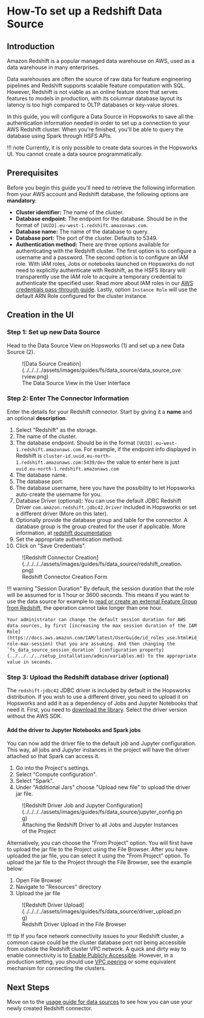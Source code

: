 # How-To set up a Redshift Data Source

## Introduction

Amazon Redshift is a popular managed data warehouse on AWS, used as a data warehouse in many enterprises. 

Data warehouses are often the source of raw data for feature engineering pipelines and Redshift supports scalable feature computation with SQL. However, Redshift is not viable as an online feature store that serves features to models in production, with its columnar database layout its latency is too high compared to OLTP databases or key-value stores.

In this guide, you will configure a Data Source in Hopsworks to save all the authentication information needed in order to set up a connection to your AWS Redshift cluster.
When you're finished, you'll be able to query the database using Spark through HSFS APIs.

!!! note
    Currently, it is only possible to create data sources in the Hopsworks UI. You cannot create a data source programmatically.

## Prerequisites

Before you begin this guide you'll need to retrieve the following information from your AWS account and Redshift database, the following options are **mandatory**:

- **Cluster identifier:** The name of the cluster.
- **Database endpoint:** The endpoint for the database. Should be in the format of `[UUID].eu-west-1.redshift.amazonaws.com`.
- **Database name:** The name of the database to query.
- **Database port:** The port of the cluster. Defaults to 5349.
- **Authentication method:** There are three options available for authenticating with the Redshift cluster. The first option is to configure a username and a password. 
The second option is to configure an IAM role. With IAM roles, Jobs or notebooks launched on Hopsworks do not need to explicitly authenticate with Redshift, as the HSFS library will transparently use the IAM role to acquire a temporary credential to authenticate the specified user. 
Read more about IAM roles in our [AWS credentials pass-through guide](../../../../setup_installation/admin/roleChaining.md). Lastly, 
  option `Instance Role` will use the default ARN Role configured for the cluster instance.

## Creation in the UI
### Step 1: Set up new Data Source

Head to the Data Source View on Hopsworks (1) and set up a new Data Source (2).

<figure markdown>
  ![Data Source Creation](../../../../assets/images/guides/fs/data_source/data_source_overview.png)
  <figcaption>The Data Source View in the User Interface</figcaption>
</figure>

### Step 2: Enter The Connector Information

Enter the details for your Redshift connector. Start by giving it a **name** and an optional **description**.

1. Select "Redshift" as the storage.
2. The name of the cluster.
3. The database endpoint. Should be in the format `[UUID].eu-west-1.redshift.amazonaws.com`. For example, if the endpoint info 
   displayed in Redshift is `cluster-id.uuid.eu-north-1.redshift.amazonaws.com:5439/dev` the value to enter 
   here is just `uuid.eu-north-1.redshift.amazonaws.com` 
4. The database name.
5. The database port.
6. The database username, here you have the possibility to let Hopsworks auto-create the username for you.
7. Database Driver (optional): You can use the default JDBC Redshift Driver `com.amazon.redshift.jdbc42.Driver` 
   included in Hopsworks or set a different driver (More on this later).
8. Optionally provide the database group and table for the connector. A database group is the group created 
   for the user if applicable. More information, at [redshift documentation](https://docs.aws.amazon.com/redshift/latest/dg/r_Groups.html)
9. Set the appropriate authentication method.
10. Click on "Save Credentials". 

<figure markdown>
  ![Redshift Connector Creation](../../../../assets/images/guides/fs/data_source/redshift_creation.png)
  <figcaption>Redshift Connector Creation Form</figcaption>
</figure>

!!! warning "Session Duration"
    By default, the session duration that the role will be assumed for is 1 hour or 3600 seconds.
    This means if you want to use the data source for example to [read or create an external Feature Group from Redshift](../usage.md##creating-an-external-feature-group), the operation cannot take longer than one hour.

    Your administrator can change the default session duration for AWS data sources, by first [increasing the max session duration of the IAM Role](https://docs.aws.amazon.com/IAM/latest/UserGuide/id_roles_use.html#id_roles_use_view-role-max-session) that you are assuming. And then changing the `fs_data_source_session_duration` [configuration property](../../../../setup_installation/admin/variables.md) to the appropriate value in seconds.

### Step 3: Upload the Redshift database driver (optional)

The `redshift-jdbc42` JDBC driver is included by default in the Hopsworks distribution. 
If you wish to use a different driver, you need to upload it on Hopsworks and add it as a dependency of Jobs and Jupyter Notebooks that need it. First, you need to [download the library](https://docs.aws.amazon.com/redshift/latest/mgmt/jdbc20-download-driver.html). Select the driver version without the AWS SDK.

#### Add the driver to Jupyter Notebooks and Spark jobs

You can now add the driver file to the default job and Jupyter configuration. This way, all jobs and Jupyter instances in the project will have the driver attached so that Spark can access it.

1. Go into the Project's settings.
2. Select "Compute configuration".
3. Select "Spark".
4. Under "Additional Jars" choose "Upload new file" to upload the driver jar file.

<figure markdown>
  ![Redshift Driver Job and Jupyter Configuration](../../../../assets/images/guides/fs/data_source/jupyter_config.png)
  <figcaption>Attaching the Redshift Driver to all Jobs and Jupyter Instances of the Project</figcaption>
</figure>

Alternatively, you can choose the "From Project" option. You will first have to upload the jar file to the Project using the File Browser. After you have uploaded the jar 
file, you can select it using the "From Project" option. To upload the jar file to the Project through the File Browser, see the example below:

   1. Open File Browser
   2. Navigate to "Resources" directory
   3. Upload the jar file

<figure markdown>
  ![Redshift Driver Upload](../../../../assets/images/guides/fs/data_source/driver_upload.png)
  <figcaption>Redshift Driver Upload in the File Browser</figcaption>
</figure>



!!! tip 
    If you face network connectivity issues to your Redshift cluster, a common cause could be the cluster database port 
    not being accessible from outside the Redshift cluster VPC network. A quick and dirty way to enable connectivity is 
    to [Enable Publicly Accessible](https://aws.amazon.com/premiumsupport/knowledge-center/redshift-cluster-private-public/).
    However, in a production setting, you should use [VPC peering](https://docs.aws.amazon.com/vpc/latest/peering/what-is-vpc-peering.html) 
    or some equivalent mechanism for connecting the clusters.

## Next Steps

Move on to the [usage guide for data sources](../usage.md) to see how you can use your newly created Redshift connector.
